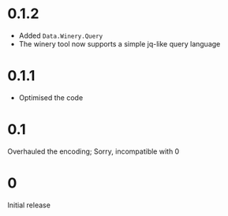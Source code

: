 # 0.1.2

* Added `Data.Winery.Query`
* The winery tool now supports a simple jq-like query language

# 0.1.1

* Optimised the code

# 0.1

Overhauled the encoding; Sorry, incompatible with 0

# 0

Initial release
